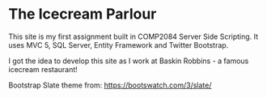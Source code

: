 <h1>The Icecream Parlour</h1>

<p>This site is my first assignment built in COMP2084 Server Side Scripting. 
It uses MVC 5, SQL Server, Entity Framework and Twitter Bootstrap.</p>
<p>I got the idea to develop this site as I work at Baskin Robbins - a famous icecream restaurant!</p>
<p>Bootstrap Slate theme from: <a href = "https://bootswatch.com/3/slate/">https://bootswatch.com/3/slate/ </a></p>